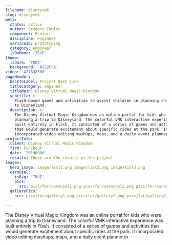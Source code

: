 ```yaml
---
filename: disneyvmk
slug: disneyvmk
meta:
  status: active
  author: Gregory Cowley
  component: Project
  discipline: engineer
  serviceId: prototyping
  category: engineer
  isOnHome: 'TRUE'
theme:
  isDark: 'TRUE'
  background: '#252F3A'
video: '427638306'
pageHeader:
  backToLabel: Project Back Link
  titleCategory: engineer
  titleMain: Disney Vitrual Magic Kingdom
  subtitle: >-
    Flash-based games and activities to assist children in planning their trip
    to Disneyland.
  description: >-
    The Disney Virtual Magic Kingdom was an online portal for kids who were
    planning a trip to Disneyland. The colorful VMK interactive experience was
    built entirely in Flash. It consisted of a series of games and activities
    that would generate excitement about specific rides at the park. It
    incorporated video editing mashups, maps, and a daily event planner.
projectInfo:
  client: Disney Vitrual Magic Kingdom
  firm: Punchcut
  date: '20190000'
  results: These are the results of the project
images:
  hero_image: image/list1.png image/list2.png image/list3.png
  carousel:
    isBig: 'TRUE'
    pics:
      src: pics/for/carousel1.png pics/for/carousel2.png pics/for/carousel3.png
  galleryPics:
    src: pics/for/gallery1.png pics/for/gallery2.png pics/for/gallery3.png

---
```

The Disney Virtual Magic Kingdom was an online portal for kids who were planning a trip to Disneyland. The colorful VMK interactive experience was built entirely in Flash. It consisted of a series of games and activities that would generate excitement about specific rides at the park. It incorporated video editing mashups, maps, and a daily event planner.\n
  